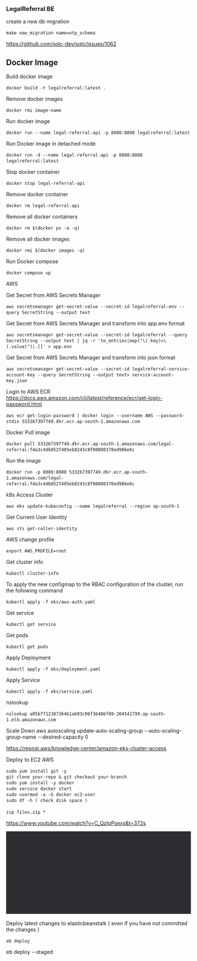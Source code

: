 ### LegalReferral BE

create a new db migration

    make new_migration name=otp_schema

https://github.com/sqlc-dev/sqlc/issues/1062

## Docker Image

Build docker image

    docker build -t legalreferral:latest .

Remove docker images

    docker rmi image-name

Run docker image

    docker run --name legal-referral-api -p 8080:8080 legalreferral:latest

Run Docker image in detached mode

    docker run -d --name legal-referral-api -p 8080:8080 legalreferral:latest

Stop docker container

    docker stop legal-referral-api

Remove docker container

    docker rm legal-referral-api

Remove all docker containers

    docker rm $(docker ps -a -q)

Remove all docker images

    docker rmi $(docker images -q)

Run Docker compose 

    docker compose up

AWS

Get Secret from AWS Secrets Manager

    aws secretsmanager get-secret-value --secret-id legalreferral-env --query SecretString --output text

Get Secret from AWS Secrets Manager and transform into app.env format

    aws secretsmanager get-secret-value --secret-id legalreferral --query SecretString --output text | jq -r 'to_entries|map("\(.key)=\(.value)")|.[]' > app.env

Get Secret from AWS Secrets Manager and transform into json format

    aws secretsmanager get-secret-value --secret-id legalreferral-service-account-key --query SecretString --output text> service-account-key.json

Login to AWS ECR
https://docs.aws.amazon.com/cli/latest/reference/ecr/get-login-password.html

    aws ecr get-login-password | docker login --username AWS --password-stdin 533267397749.dkr.ecr.ap-south-1.amazonaws.com

Docker Pull image

    docker pull 533267397749.dkr.ecr.ap-south-1.amazonaws.com/legal-referral:f4a3c4d6852f405eb0243c8f00808370ed986e6c

Run the image

    docker run -p 8080:8080 533267397749.dkr.ecr.ap-south-1.amazonaws.com/legal-referral:f4a3c4d6852f405eb0243c8f00808370ed986e6c

k8s Access Cluster

    aws eks update-kubeconfig --name legalreferral --region ap-south-1

Get Current User Identity

    aws sts get-caller-identity

AWS change profile

    export AWS_PROFILE=root

Get cluster info
    
    kubectl cluster-info

To apply the new configmap to the RBAC configuration of the cluster, run the following command

    kubectl apply -f eks/aws-auth.yaml

Get service

    kubectl get service

Get pods

    kubectl get pods

Apply Deployment

    kubectl apply -f eks/deployment.yaml

Apply Service
    
    kubectl apply -f eks/service.yaml

nslookup

    nslookup a05b7f12387364b1ab93c06f36486f89-204541799.ap-south-1.elb.amazonaws.com

Scale Down
aws autoscaling update-auto-scaling-group --auto-scaling-group-name <your-auto-scaling-group-name> --desired-capacity 0


https://repost.aws/knowledge-center/amazon-eks-cluster-access



Deploy to EC2 AWS
 
    sudo yum install git -y
    git clone your-repo & git checkout your-branch
    sudo yum install -y docker
    sudo service docker start
    sudo usermod -a -G docker ec2-user
    sudo df -h ( check disk space )

    zip files.zip *


https://www.youtube.com/watch?v=C_QzIpPsexs&t=372s


![img.png](img.png)

Deploy latest changes to elasticbeanstalk ( even if you have not committed the changes )

    eb deploy
eb deploy --staged

